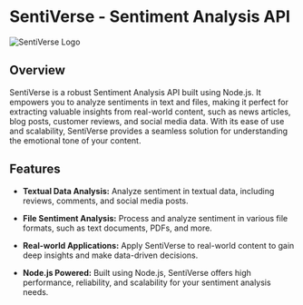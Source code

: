 # SentiVerse - Sentiment Analysis API

![SentiVerse Logo](insert_logo_image_url_here)

## Overview

SentiVerse is a robust Sentiment Analysis API built using Node.js. It empowers you to analyze sentiments in text and files, making it perfect for extracting valuable insights from real-world content, such as news articles, blog posts, customer reviews, and social media data. With its ease of use and scalability, SentiVerse provides a seamless solution for understanding the emotional tone of your content.

## Features

- **Textual Data Analysis:** Analyze sentiment in textual data, including reviews, comments, and social media posts.

- **File Sentiment Analysis:** Process and analyze sentiment in various file formats, such as text documents, PDFs, and more.

- **Real-world Applications:** Apply SentiVerse to real-world content to gain deep insights and make data-driven decisions.

- **Node.js Powered:** Built using Node.js, SentiVerse offers high performance, reliability, and scalability for your sentiment analysis needs.

